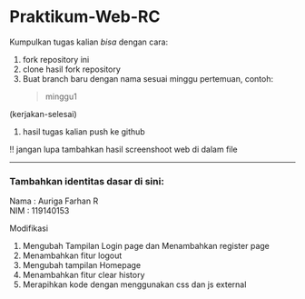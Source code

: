 # Praktikum-Web-RC
Kumpulkan tugas kalian _bisa_ dengan cara: 
1. fork repository ini 
2. clone hasil fork repository
3. Buat branch baru dengan nama sesuai minggu pertemuan, contoh:
    > minggu1
 
 (kerjakan-selesai) 
1. hasil tugas kalian push ke github

:bangbang:
jangan lupa tambahkan hasil screenshoot web di dalam file

<hr>

### Tambahkan identitas dasar di sini: 

Nama  : Auriga Farhan R
<br>
NIM   : 119140153

Modifikasi 

1. Mengubah Tampilan Login page dan Menambahkan register page
2. Menambahkan fitur logout
3. Mengubah tampilan Homepage
4. Menambahkan fitur clear history
5. Merapihkan kode dengan menggunakan css dan js external

